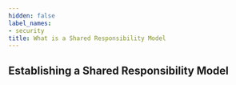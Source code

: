```yaml
---
hidden: false
label_names:
- security
title: What is a Shared Responsibility Model
---
```


## Establishing a Shared Responsibility Model


